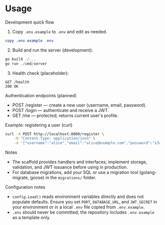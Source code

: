 # Usage

Development quick flow

1. Copy `.env.example` to `.env` and edit as needed.

```powershell
copy .env.example .env
```

2. Build and run the server (development):

```powershell
go build ./...
go run ./cmd/server
```

3. Health check (placeholder):

```
GET /health
200 OK
```

Authentication endpoints (planned)

- POST /register — create a new user (username, email, password).
- POST /login — authenticate and receive a JWT.
- GET /me — protected; returns current user's profile.

Example: registering a user (curl)

```bash
curl -X POST http://localhost:8080/register \
	-H "Content-Type: application/json" \
	-d '{"username":"alice","email":"alice@example.com","password":"s3cret"}'
```

Notes

- The scaffold provides handlers and interfaces; implement storage, validation, and JWT issuance before using in production.
- For database migrations, add your SQL or use a migration tool (golang-migrate, goose) in the `migrations/` folder.

Configuration notes

- `config.Load()` reads environment variables directly and does not populate defaults. Ensure you set `PORT`, `DATABASE_URL`, and `JWT_SECRET` in your environment or in a local `.env` file copied from `.env.example`.
- `.env` should never be committed; the repository includes `.env.example` as a template only.

